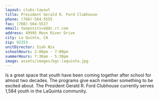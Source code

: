 ```yaml
---
layout: clubs-layout
title: President Gerald R. Ford Clubhouse
phone: (760)-564-5555
fax: (760)-564-5527
email: twopositive@dc.rr.com
address: 49995 Moon River Drive
city: La Quinta, CA
zip: 92253
unitDirector: Siah Nix
schoolHours: 2:00pm - 7:00pm
summerHours: 7:30am - 5:30pm
image: assets/images/bgc-laquinta.jpg
---
```


Is a great space that youth have been coming together after school for almost two decades. The programs give each member something to be excited about. The President Gerald R. Ford Clubhouse currently serves 1,584 youth in the LaQuinta community.

